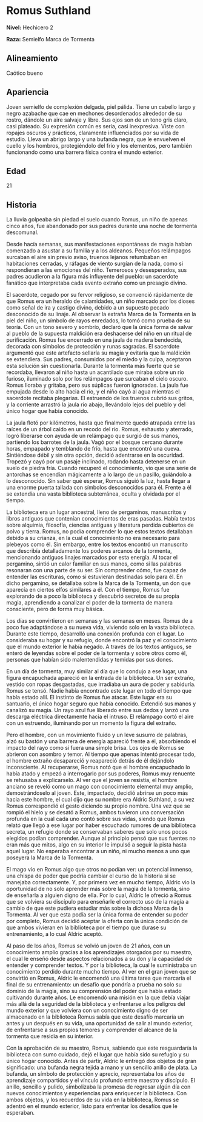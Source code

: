 # Romus Suthland

**Nivel:** Hechicero 2

**Raza:** Semielfo Marca de Tormenta

## Alineamiento
Caótico bueno

## Apariencia
Joven semielfo de complexión delgada, piel pálida. Tiene un cabello largo y negro azabache que cae en mechones desordenados alrededor de su rostro, dándole un aire salvaje y libre. Sus ojos son de un tono gris claro, casi plateado.  Su expresión común es seria, casi inexpresiva. Viste con ropajes oscuros y prácticos, claramente influenciados por su vida de estudio. Lleva un abrigo largo y una bufanda negra, que le envuelven el cuello y los hombros, protegiéndolo del frío y los elementos, pero también funcionando como una barrera física contra el mundo exterior.

## Edad
21

## Historia
La lluvia golpeaba sin piedad el suelo cuando Romus, un niño de apenas cinco años, fue abandonado por sus padres durante una noche de tormenta descomunal. 

Desde hacía semanas, sus manifestaciones espontáneas de magia habían comenzado a asustar a su familia y a los aldeanos. Pequeños relámpagos surcaban el aire sin previo aviso, truenos lejanos retumbaban en habitaciones cerradas, y ráfagas de viento surgían de la nada, como si respondieran a las emociones del niño. Temerosos y desesperados, sus padres acudieron a la figura más influyente del pueblo: un sacerdote fanático que interpretaba cada evento extraño como un presagio divino.

El sacerdote, cegado por su fervor religioso, se convenció rápidamente de que Romus era un heraldo de calamidades, un niño marcado por los dioses como señal de ira y castigo divino, debido a un supuesto pecado desconocido de su linaje. Al observar la extraña Marca de la Tormenta en la piel del niño, un símbolo de rayos enredados, lo tomó como prueba de su teoría. Con un tono severo y sombrío, declaró que la única forma de salvar al pueblo de la supuesta maldición era deshacerse del niño en un ritual de purificación.
Romus fue encerrado en una jaula de madera bendecida, decorada con símbolos de protección y runas sagradas. El sacerdote argumentó que este artefacto sellaría su magia y evitaría que la maldición se extendiera. Sus padres, consumidos por el miedo y la culpa, aceptaron esta solución sin cuestionarla. Durante la tormenta más fuerte que se recordaba, llevaron al niño hasta un acantilado que miraba sobre un río furioso, iluminado solo por los relámpagos que surcaban el cielo oscuro. Romus lloraba y gritaba, pero sus súplicas fueron ignoradas. La jaula fue empujada desde lo alto hacia el río, y el niño cayó al agua mientras el sacerdote recitaba plegarias. El estruendo de los truenos cubrió sus gritos, y la corriente arrastró la jaula río abajo, llevándolo lejos del pueblo y del único hogar que había conocido.

La jaula flotó por kilómetros, hasta que finalmente quedó atrapada entre las raíces de un árbol caído en un recodo del río. Romus, exhausto y aterrado, logró liberarse con ayuda de un relámpago que surgió de sus manos, partiendo los barrotes de la jaula. Vagó por el bosque cercano durante horas, empapado y temblando de frío, hasta que encontró una cueva. Sintiéndose débil y sin otra opción, decidió adentrarse en la oscuridad. Tropezó y cayó por un pasaje inclinado, rodando hasta detenerse en un suelo de piedra fría. Cuando recuperó el conocimiento, vio que una serie de antorchas se encendían mágicamente a lo largo de un pasillo, guiándolo a lo desconocido. Sin saber qué esperar, Romus siguió la luz, hasta llegar a una enorme puerta tallada con símbolos desconocidos para él. Frente a él se extendía una vasta biblioteca subterránea, oculta y olvidada por el tiempo.

La biblioteca era un lugar ancestral, lleno de pergaminos, manuscritos y libros antiguos que contenían conocimientos de eras pasadas. Había textos sobre alquimia, filosofía, ciencias antiguas y literatura perdida cubiertos de polvo y tierra. Romus, no podía comprender lo que estos textos detallaban debido a su crianza, en la cual el conocimiento no era necesario para plebeyos como él. Sin embargo, entre los textos encontró un manuscrito que describía detalladamente los poderes arcanos de la tormenta, mencionando antiguos linajes marcados por esta energía. Al tocar el pergamino, sintió un calor familiar en sus manos, como si las palabras resonaran con una parte de su ser. Sin comprender cómo, fue capaz de entender las escrituras, como si estuvieran destinadas solo para él. En dicho pergamino, se detallaba sobre la Marca de la Tormenta, un don que aparecía en ciertos elfos similares a él. Con el tiempo, Romus fue explorando de a poco la biblioteca y descubrió secretos de su propia magia, aprendiendo a canalizar el poder de la tormenta de manera consciente, pero de forma muy básica.

Los días se convirtieron en semanas y las semanas en meses. Romus de a poco fue adaptándose a su nueva vida, viviendo solo en la vasta biblioteca. Durante este tiempo, desarrolló una conexión profunda con el lugar. Lo consideraba su hogar y su refugio, donde encontró la paz y el conocimiento que el mundo exterior le había negado. A través de los textos antiguos, se enteró de leyendas sobre el poder de la tormenta y sobre otros como él, personas que habían sido malentendidas y temidas por sus dones.

En un día de tormenta, muy similar al día que lo condujo a ese lugar, una figura encapuchada apareció en la entrada de la biblioteca. Un ser extraño, vestido con ropas desgastadas, que irradiaba un aura de poder y sabiduría. Romus se tensó. Nadie había encontrado este lugar en todo el tiempo que había estado allí. El instinto de Romus fue atacar. Este lugar era su santuario, el único hogar seguro que había conocido. Extendió sus manos y canalizó su magia. Un rayo azul fue liberado entre sus dedos y lanzó una descarga eléctrica directamente hacia el intruso. El relámpago cortó el aire con un estruendo, iluminando por un momento la figura del extraño.

Pero el hombre, con un movimiento fluido y un leve susurro de palabras, alzó su bastón y una barrera de energía apareció frente a él, absorbiendo el impacto del rayo como si fuera una simple brisa. Los ojos de Romus se abrieron con asombro y temor. Al tiempo que apenas intentó procesar todo, el hombre extraño desapareció y reapareció detrás de él dejándolo inconsciente. Al recuperarse, Romus notó que el hombre encapuchado lo había atado y empezó a interrogarlo por sus poderes, Romus muy renuente se rehusaba a explicarselo. Al ver que el joven se resistía, el hombre anciano se reveló como un mago con conocimiento elemental muy amplio, demostrándoselo al joven. Este, impactado, decidió abrirse un poco más hacia este hombre, el cual dijo que su nombre era Aldric Suthland, a su vez Romus correspondió el gesto diciendo su propio nombre. Una vez que se rompió el hielo y se desató a Romus, ambos tuvieron una conversación profunda en la cual cada uno contó sobre sus vidas, siendo que Romus relató que llegó a ese lugar por haber escuchado rumores de una biblioteca secreta, un refugio donde se conservaban saberes que solo unos pocos elegidos podían comprender. Aunque al principio pensó que sus fuentes no eran más que mitos, algo en su interior le impulsó a seguir la pista hasta aquel lugar. No esperaba encontrar a un niño, ni mucho menos a uno que poseyera la Marca de la Tormenta.

El mago vio en Romus algo que otros no podían ver: un potencial inmenso, una chispa de poder que podría cambiar el curso de la historia si se manejaba correctamente. Y, por primera vez en mucho tiempo, Aldric vio la oportunidad de no solo aprender más sobre la magia de la tormenta, sino de enseñarla a alguien digno de ella. Por lo cual, Aldric le ofreció a Romus que se volviera su discípulo para enseñarle el correcto uso de la magía a cambio de que este pudiera estudiar más sobre la dichosa Marca de la Tormenta. Al ver que esta podía ser la única forma de entender su poder por completo, Romus decidió aceptar la oferta con la única condición de que ambos vivieran en la biblioteca por el tiempo que durase su entrenamiento, a lo cual Aldric aceptó.

Al paso de los años, Romus se volvió un joven de 21 años, con un conocimiento amplio gracias a los aprendizajes otorgados por su maestro, el cual le enseñó desde aspectos relacionados a su don y la capacidad de entender y comprender textos. Y por la biblioteca, la cual le suministraba un conocimiento perdido durante mucho tiempo. Al ver en el gran joven que se convirtió en Romus, Aldric le encomendó una última tarea que marcaría el final de su entrenamiento: un desafío que pondría a prueba no solo su dominio de la magia, sino su comprensión del poder que había estado cultivando durante años. Le encomendó una misión en la que debía viajar más allá de la seguridad de la biblioteca y enfrentarse a los peligros del mundo exterior y que volviera con un conocimiento digno de ser almacenado en la biblioteca Romus sabía que este desafío marcaría un antes y un después en su vida, una oportunidad de salir al mundo exterior, de enfrentarse a sus propios temores y comprender el alcance de la tormenta que residía en su interior. 

Con la aprobación de su maestro, Romus, sabiendo que este resguardaría la biblioteca con sumo cuidado, dejó el lugar que había sido su refugio y su único hogar conocido. Antes de partir, Aldric le entregó dos objetos de gran significado: una bufanda negra tejida a mano y un sencillo anillo de plata. La bufanda, un símbolo de protección y aprecio, representaba los años de aprendizaje compartidos y el vínculo profundo entre maestro y discípulo. El anillo, sencillo y pulido, simbolizaba la promesa de regresar algún día con nuevos conocimientos y experiencias para enriquecer la biblioteca. Con ambos objetos, y los recuerdos de su vida en la biblioteca, Romus se adentró en el mundo exterior, listo para enfrentar los desafíos que le esperaban.

